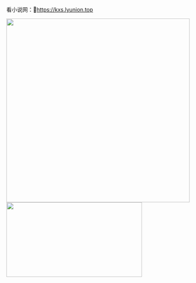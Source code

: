 看小说网：🔗https://kxs.lyunion.top

<div>
    <img src="https://github-readme-stats.vercel.app/api?username=pcdd-group&include_all_commits=false&count_private=true&show_icons=true&theme=dark&locale=en"
         alt="" style="width: 480px;"/>
    <img src="https://github-readme-stats.vercel.app/api/top-langs?username=pcdd-group&layout=compact&locale=en&theme=dark"
         alt="" style="width:355px;height: 195px;"/>
</div>


